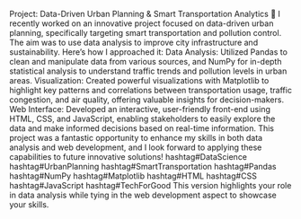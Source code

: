  Project: Data-Driven Urban Planning & Smart Transportation Analytics 🚀
I recently worked on an innovative project focused on data-driven urban planning, specifically targeting smart transportation and pollution control. The aim was to use data analysis to improve city infrastructure and sustainability.
Here’s how I approached it:
Data Analysis: Utilized Pandas to clean and manipulate data from various sources, and NumPy for in-depth statistical analysis to understand traffic trends and pollution levels in urban areas.
Visualization: Created powerful visualizations with Matplotlib to highlight key patterns and correlations between transportation usage, traffic congestion, and air quality, offering valuable insights for decision-makers.
Web Interface: Developed an interactive, user-friendly front-end using HTML, CSS, and JavaScript, enabling stakeholders to easily explore the data and make informed decisions based on real-time information.
This project was a fantastic opportunity to enhance my skills in both data analysis and web development, and I look forward to applying these capabilities to future innovative solutions!
hashtag#DataScience hashtag#UrbanPlanning hashtag#SmartTransportation hashtag#Pandas hashtag#NumPy hashtag#Matplotlib hashtag#HTML hashtag#CSS hashtag#JavaScript hashtag#TechForGood
This version highlights your role in data analysis while tying in the web development aspect to showcase your skills.
